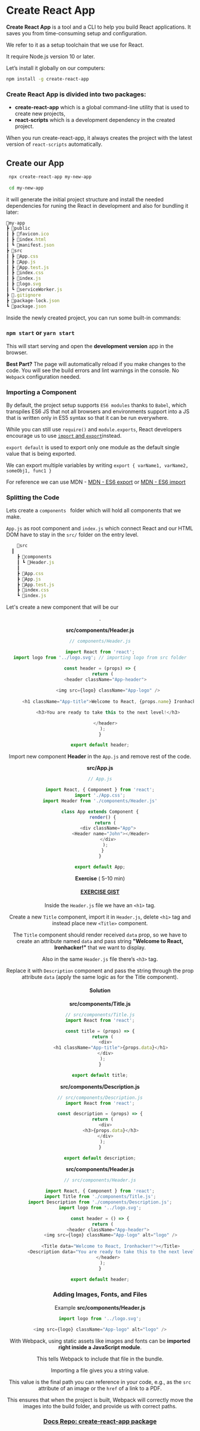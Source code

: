 # Create React App





**Create React App** is a tool and a CLI to help you build React applications. It saves you from time-consuming setup and configuration.

We refer to it as a setup toolchain that we use for React.

It require Node.js version 10 or later.



Let’s install it globally on our computers:



```bash
npm install -g create-react-app
```





### Create React App is divided into two packages:

- **create-react-app** which is a global command-line utility that is used to create new projects,
- **react-scripts** which is a development dependency in the created project.





When you run create-react-app, it always creates the project with the latest version of `react-scripts` automatically.





## Create our App



```bash
 npx create-react-app my-new-app
 
 cd my-new-app
```





it will generate the initial project structure and install the needed dependencies for runing the React in development and also for bundling it later:

```js
📂my-app
┣ 📂public
┃ ┣ 📜favicon.ico
┃ ┣ 📜index.html
┃ ┗ 📜manifest.json
┣ 📂src
┃ ┣ 📜App.css
┃ ┣ 📜App.js
┃ ┣ 📜App.test.js
┃ ┣ 📜index.css
┃ ┣ 📜index.js
┃ ┣ 📜logo.svg
┃ ┗ 📜serviceWorker.js
┣ 📜.gitignore
┣ 📜package-lock.json
┗ 📜package.json
```





Inside the newly created project, you can run some built-in commands:

### **`npm start`** or **`yarn start`**





This will start serving  and open the **development version** app in the browser.



**Best Part?** The page will automatically reload if you make changes to the code. You will see the build errors and lint warnings in the console. No `Webpack` configuration needed.





### Importing a Component

By default, the project setup supports `ES6 modules` thanks to `Babel`, which transpiles ES6 JS that not all browsers and environments support into a JS that is written only in ES5 syntax so that it can be run everywhere.

While you can still use `require()` and `module.exports`, React developers encourage us to use [`import` and `export`](http://exploringjs.com/es6/ch_modules.html#sec_importing-exporting-details)instead.





`export default` is used to export only one module as the default single value that is being exported.



We can export multiple variables by writing `export { varName1, varName2, someObj1, func1 }`



For reference we can use MDN  -    [MDN - ES6 export](<https://developer.mozilla.org/en-US/docs/web/javascript/reference/statements/export>)      or   [MDN - ES6 import](<https://developer.mozilla.org/en-US/docs/Web/JavaScript/Reference/Statements/import#Syntax>)









### Splitting the Code



Lets create a `components ` folder which will hold all components that we make. 

`App.js` as root component and `index.js` which connect React and our HTML DOM have to stay in the `src/` folder on the entry level.



```js
	📂src
  ┃
	┣ 📂components
	┃ ┗ 📜Header.js
	┃
	┣ 📜App.css
	┣ 📜App.js
	┣ 📜App.test.js
	┣ 📜index.css
	┗ 📜index.js
```





Let's create a new component that will be our <header> .



**src/components/Header.js**

```js
// components/Header.js

import React from 'react';
import logo from '../logo.svg'; // importing logo from src folder

const header = (props) => {
  return (
    <header className="App-header">
    
      <img src={logo} className="App-logo" />
    
      <h1 className="App-title">Welcome to React, {props.name} Ironhacker!</h1>

      <h3>You are ready to take this to the next level!</h3>

    </header>
  );
}

export default header;
```





Import new component **Header** in the `App.js` and remove rest of the code.



**src/App.js**

```js
// App.js

import React, { Component } from 'react';
import './App.css';
import Header from './components/Header.js'

class App extends Component {
  render() {
    return (
      <div className="App">
        <Header name="John"></Header>
      </div>
    );
  }
}

export default App;
```







**Exercise**  ( 5-10 min)

#### [EXERCISE GIST](<https://gist.github.com/ross-u/486f628ca631825a340cd2d118436bef>)



Inside the `Header.js` file we have an `<h1>` tag.

 Create a new `Title` component,  import it in `Header.js`, delete `<h1>` tag and instead place new `<Title>` component.

 The `Title` component should render received `data` prop, so we have to create an attribute named `data` and pass string **"Welcome to React, Ironhacker!"** that we want to display.



Also in the same `Header.js` file there’s `<h3>` tag. 

Replace it with `Description` component  and pass the string through the prop attribute `data` (apply the same logic as for the Title component).





#### Solution



**src/components/Title.js**

```js
// src/components/Title.js
import React from 'react';

const title = (props) => {
  return (
    <div>
    	<h1 className="App-title">{props.data}</h1>
    </div>
  );
}

export default title;
```



**src/components/Description.js**

```js
// src/components/Description.js
import React from 'react';

const description = (props) => {
  return (
    <div>
    	<h3>{props.data}</h3>
    </div>
  );
}

export default description;
```



**src/components/Header.js**

```js
// src/components/Header.js

import React, { Component } from 'react';
import Title from './components/Title.js';
import Description from './components/Description.js';
import logo from '../logo.svg';

const header = () => {
  return (
      <header className="App-header">
        <img src={logo} className="App-logo" alt="logo" />
    
        <Title data="Welcome to React, Ironhacker!"></Title>
        <Description data="You are ready to take this to the next level!"></Description>
      </header>
  );
}

export default header;
```









### Adding Images, Fonts, and Files



 Example 		**src/components/Header.js**

```js
import logo from '../logo.svg';

<img src={logo} className="App-logo" alt="logo" />
```



With Webpack, using static assets like images and fonts can be **imported right inside a JavaScript module**.



This tells Webpack to include that file in the bundle. 



Importing a file gives you a string value. 



This value is the final path you can reference in your code, e.g., as the `src` attribute of an image or the `href` of a link to a PDF.



This ensures that when the project is built, Webpack will correctly move the images into the build folder, and provide us with correct paths.







### [ Docs Repo: create-react-app package](<https://github.com/facebook/create-react-app>)
